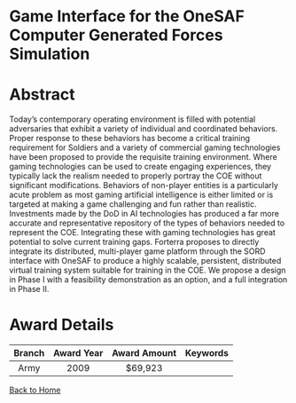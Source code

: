 
Game Interface for the OneSAF Computer Generated Forces Simulation
==================================================================

# Abstract


Today’s contemporary operating environment is filled with potential adversaries that exhibit a variety of individual and coordinated behaviors.  Proper response to these behaviors has become a critical training requirement for Soldiers and a variety of commercial gaming technologies have been proposed to provide the requisite training environment.  Where gaming technologies can be used to create engaging experiences, they typically lack the realism needed to properly portray the COE without significant modifications.  Behaviors of non-player entities is a particularly acute problem as most gaming artificial intelligence is either limited or is targeted at making a game challenging and fun rather than realistic.   Investments made by the DoD in AI technologies has produced a far more accurate and representative repository of the types of behaviors needed to represent the COE.  Integrating these with gaming technologies has great potential to solve current training gaps.  Forterra proposes to directly integrate its distributed, multi-player game platform through the SORD interface with OneSAF to produce a highly scalable, persistent, distributed virtual training system suitable for training in the COE.  We propose a design in Phase I with a feasibility demonstration as an option, and a full integration in Phase II.  

# Award Details

|Branch|Award Year|Award Amount|Keywords|
| :---: | :---: | :---: | :---: |
|Army|2009|$69,923||
  
  


[Back to Home](https://github.com/chrischow/dod_sbir_awards/Reports/CC/#976)